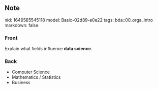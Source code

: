 ## Note
nid: 1649585545118
model: Basic-02d89-e0e22
tags: bda::00_orga_intro
markdown: false

### Front
Explain what fields influence <b>data science</b>.

### Back
<ul>
  <li>Computer Science
  <li>Mathematics / Statistics
  <li>Business
</ul>
